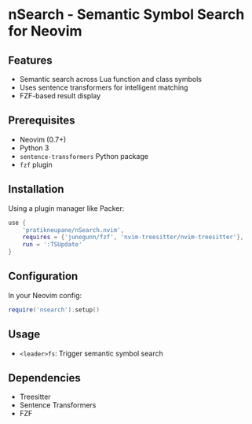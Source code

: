 # nSearch - Semantic Symbol Search for Neovim

## Features
- Semantic search across Lua function and class symbols
- Uses sentence transformers for intelligent matching
- FZF-based result display

## Prerequisites
- Neovim (0.7+)
- Python 3
- `sentence-transformers` Python package
- `fzf` plugin

## Installation
Using a plugin manager like Packer:

```lua
use {
    'pratikneupane/nSearch.nvim',
    requires = {'junegunn/fzf', 'nvim-treesitter/nvim-treesitter'},
    run = ':TSUpdate'
}
```

## Configuration
In your Neovim config:

```lua
require('nsearch').setup()
```

## Usage
- `<leader>fs`: Trigger semantic symbol search

## Dependencies
- Treesitter
- Sentence Transformers
- FZF
